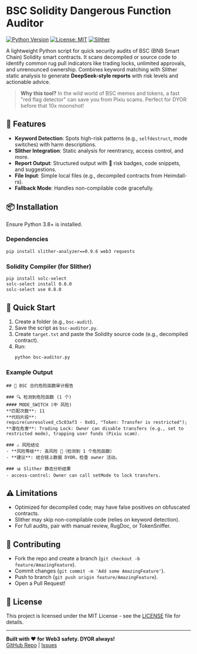 # BSC Solidity Dangerous Function Auditor

[![Python Version](https://img.shields.io/badge/Python-3.8%2B-blue.svg)](https://www.python.org/) [![License: MIT](https://img.shields.io/badge/License-MIT-yellow.svg)](https://opensource.org/licenses/MIT) [![Slither](https://img.shields.io/badge/Slither-0.9.7-green.svg)](https://github.com/crytic/slither)

A lightweight Python script for quick security audits of BSC (BNB Smart Chain) Solidity smart contracts. It scans decompiled or source code to identify common rug pull indicators like trading locks, unlimited approvals, and unrenounced ownership. Combines keyword matching with Slither static analysis to generate **DeepSeek-style reports** with risk levels and actionable advice.

> **Why this tool?** In the wild world of BSC memes and tokens, a fast "red flag detector" can save you from Pixiu scams. Perfect for DYOR before that 10x moonshot!

## 🚀 Features
- **Keyword Detection**: Spots high-risk patterns (e.g., `selfdestruct`, mode switches) with harm descriptions.
- **Slither Integration**: Static analysis for reentrancy, access control, and more.
- **Report Output**: Structured output with 🚨 risk badges, code snippets, and suggestions.
- **File Input**: Simple local files (e.g., decompiled contracts from Heimdall-rs).
- **Fallback Mode**: Handles non-compilable code gracefully.

## 📦 Installation
Ensure Python 3.8+ is installed.

### Dependencies
```bash
pip install slither-analyzer==0.9.6 web3 requests
```

### Solidity Compiler (for Slither)
```bash
pip install solc-select
solc-select install 0.8.0
solc-select use 0.8.0
```

## 🚀 Quick Start
1. Create a folder (e.g., `bsc-audit`).
2. Save the script as `bsc-auditor.py`.
3. Create `target.txt` and paste the Solidity source code (e.g., decompiled contract).
4. Run:
   ```bash
   python bsc-auditor.py
   ```

### Example Output
```
## 🚨 BSC 合约危险函数审计报告

### 🔍 检测到危险函数 (1 个)
#### MODE_SWITCH (中 风险)
**匹配次数**: 11
**代码片段**:
require(unresolved_c5c03af3 - 0x01, "Token: Transfer is restricted");
**潜在危害**: Trading Lock: Owner can disable transfers (e.g., set to restricted mode), trapping user funds (Pixiu scam).

### ⚠️ 风险结论
- **风险等级**: 高风险 🔴（检测到 1 个危险函数）
- **建议**: 结合链上数据 DYOR，检查 owner 活动。

### 📊 Slither 静态分析结果
- access-control: Owner can call setMode to lock transfers.
```

## ⚠️ Limitations
- Optimized for decompiled code; may have false positives on obfuscated contracts.
- Slither may skip non-compilable code (relies on keyword detection).
- For full audits, pair with manual review, RugDoc, or TokenSniffer.

## 🤝 Contributing
- Fork the repo and create a branch (`git checkout -b feature/AmazingFeature`).
- Commit changes (`git commit -m 'Add some AmazingFeature'`).
- Push to branch (`git push origin feature/AmazingFeature`).
- Open a Pull Request!

## 📄 License
This project is licensed under the MIT License - see the [LICENSE](LICENSE) file for details.

---

**Built with ❤️ for Web3 safety. DYOR always!**  
[GitHub Repo](https://github.com/yourusername/bsc-auditor) | [Issues](https://github.com/yourusername/bsc-auditor/issues)